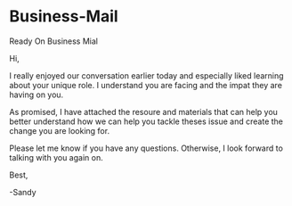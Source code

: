 # Business-Mail
Ready On Business Mial


Hi,

I really enjoyed our conversation earlier today and especially liked learning about your unique role.
I understand you are facing and the impat they are having on you.

As promised, I have attached the resoure and materials that can help you better understand how
we can help you tackle theses issue and create the change you are looking for.

Please let me know if you have any questions. Otherwise, I look forward to talking with you
again on.

Best,

-Sandy
